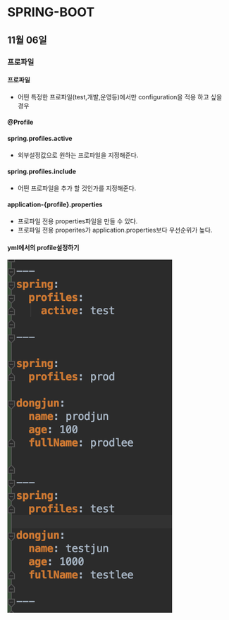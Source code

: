 # SPRING-BOOT

## 11월 06일

### 프로파일

#### 프로파일
* 어떤 특정한 프로파일(test,개발,운영등)에서만 configuration을 적용 하고 싶을 경우

#### @Profile

#### spring.profiles.active
* 외부설정값으로 원하는 프로파일을 지정해준다.

#### spring.profiles.include
* 어떤 프로파일을 추가 할 것인가를 지정해준다.

#### application-{profile}.properties
* 프로파일 전용 properties파일을 만들 수 있다.
* 프로파일 전용 properites가 application.properties보다 우선순위가 높다.

#### yml에서의 profile설정하기
![profile](/Spring/img/profile.png)

